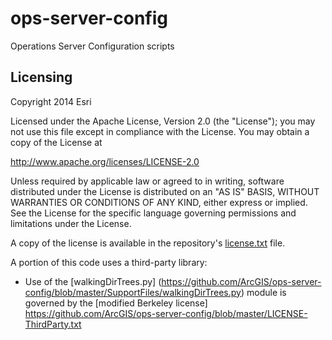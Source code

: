 ops-server-config
=================

Operations Server Configuration scripts

## Licensing
Copyright 2014 Esri

Licensed under the Apache License, Version 2.0 (the "License");
you may not use this file except in compliance with the License.
You may obtain a copy of the License at

   http://www.apache.org/licenses/LICENSE-2.0

Unless required by applicable law or agreed to in writing, software
distributed under the License is distributed on an "AS IS" BASIS,
WITHOUT WARRANTIES OR CONDITIONS OF ANY KIND, either express or implied.
See the License for the specific language governing permissions and
limitations under the License.

A copy of the license is available in the repository's [license.txt](https://github.com/ArcGIS/ops-server-config/blob/master/license.txt) file.

A portion of this code uses a third-party library:

* Use of the [walkingDirTrees.py] (https://github.com/ArcGIS/ops-server-config/blob/master/SupportFiles/walkingDirTrees.py) module is governed by the [modified Berkeley license] https://github.com/ArcGIS/ops-server-config/blob/master/LICENSE-ThirdParty.txt

